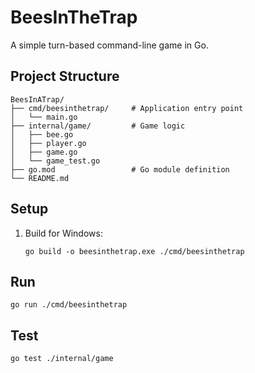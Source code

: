 # BeesInTheTrap

A simple turn-based command-line game in Go.

## Project Structure

```
BeesInATrap/
├── cmd/beesinthetrap/     # Application entry point
│   └── main.go
├── internal/game/         # Game logic 
│   ├── bee.go
│   ├── player.go
│   ├── game.go
│   └── game_test.go
├── go.mod                 # Go module definition
└── README.md
```

## Setup

1. Build for Windows:
   ```
   go build -o beesinthetrap.exe ./cmd/beesinthetrap
   ```

## Run

```
go run ./cmd/beesinthetrap
```

## Test

```
go test ./internal/game
```
